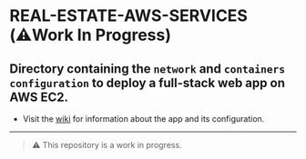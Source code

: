 # REAL-ESTATE-AWS-SERVICES (⚠️Work In Progress)

## Directory containing the `network` and `containers` `configuration` to **deploy a full-stack web app on AWS EC2**.

- Visit the [wiki](https://github.com/manacGrace/REAL-ESTATE-AWS/wiki) for information about the app and its configuration.
---
> ⚠️ This repository is a work in progress.
